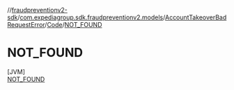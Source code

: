 //[fraudpreventionv2-sdk](../../../../../index.md)/[com.expediagroup.sdk.fraudpreventionv2.models](../../../index.md)/[AccountTakeoverBadRequestError](../../index.md)/[Code](../index.md)/[NOT_FOUND](index.md)

# NOT_FOUND

[JVM]\
[NOT_FOUND](index.md)
